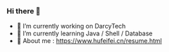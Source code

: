 ### Hi there 👋

<!--
**holmofy/holmofy** is a ✨ _special_ ✨ repository because its `README.md` (this file) appears on your GitHub profile.
-->

- 🔭 I’m currently working on DarcyTech
- 🌱 I’m currently learning Java / Shell / Database
- 💬 About me : https://www.hufeifei.cn/resume.html

